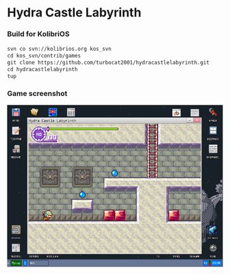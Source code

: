 # Hydra Castle Labyrinth

### Build for KolibriOS

```
svn co svn://kolibrios.org kos_svn
cd kos_svn/contrib/games
git clone https://github.com/turbocat2001/hydracastlelabyrinth.git
cd hydracastlelabyrinth
tup
```
### Game screenshot

![sreenshot on Pandora](screenshot.png "screenshot on Pandora")
